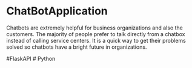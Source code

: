 # ChatBotApplication

Chatbots are extremely helpful for business organizations and also the customers. 
The majority of people prefer to talk directly from a chatbox instead of calling service centers.
It is a quick way to get their problems solved so chatbots have a bright future in organizations.

#FlaskAPI # Python
